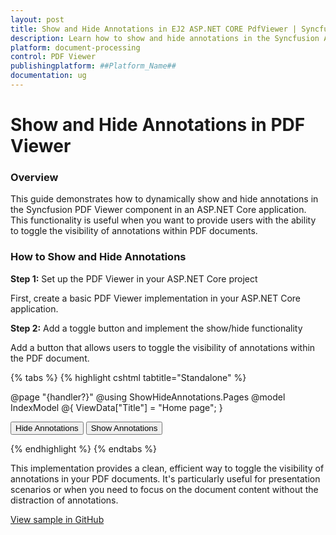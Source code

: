 ```yaml
---
layout: post
title: Show and Hide Annotations in EJ2 ASP.NET CORE PdfViewer | Syncfusion
description: Learn how to show and hide annotations in the Syncfusion ASP.NET CORE PDF Viewer component of Syncfusion Essential JS 2 and more.
platform: document-processing
control: PDF Viewer
publishingplatform: ##Platform_Name##
documentation: ug
---
```


# Show and Hide Annotations in PDF Viewer

### Overview

This guide demonstrates how to dynamically show and hide annotations in the Syncfusion PDF Viewer component in an ASP.NET Core application. This functionality is useful when you want to provide users with the ability to toggle the visibility of annotations within PDF documents.

###  How to Show and Hide Annotations

**Step 1:** Set up the PDF Viewer in your ASP.NET Core project

First, create a basic PDF Viewer implementation in your ASP.NET Core application.

**Step 2:** Add a toggle button and implement the show/hide functionality

Add a button that allows users to toggle the visibility of annotations within the PDF document.

{% tabs %}
{% highlight cshtml tabtitle="Standalone" %}

@page "{handler?}"
@using ShowHideAnnotations.Pages
@model IndexModel
@{
ViewData["Title"] = "Home page";
}
<div class="text-center">
    <button id="hideBtn">Hide Annotations</button>
    <button id="unhideBtn">Show Annotations</button>
    <ejs-pdfviewer id="pdfviewer" style="height:600px" resourceUrl="https://cdn.syncfusion.com/ej2/30.1.37/dist/ej2-pdfviewer-lib" documentPath="https://cdn.syncfusion.com/content/pdf/pdf-succinctly.pdf">
</ejs-pdfviewer>
</div>
<script type="text/javascript">
    var exportObject = null;
    document.addEventListener('DOMContentLoaded', function() {
    var pdfviewer = document.getElementById('pdfviewer').ej2_instances[0];
        function HideAnnotations() {
            pdfviewer.exportAnnotationsAsObject().then(function(value) {
            exportObject = value;
        pdfviewer.deleteAnnotations();
    });
    }
    function UnHideAnnotations() {
        if (exportObject) {
        pdfviewer.importAnnotation(JSON.parse(exportObject));
        }
    }
    document.getElementById('hideBtn').addEventListener('click', HideAnnotations);
    document.getElementById('unhideBtn').addEventListener('click', UnHideAnnotations);
    });
</script>

{% endhighlight %}
{% endtabs %}

This implementation provides a clean, efficient way to toggle the visibility of annotations in your PDF documents. It's particularly useful for presentation scenarios or when you need to focus on the document content without the distraction of annotations.

[View sample in GitHub](https://github.com/SyncfusionExamples/asp-core-pdf-viewer-examples/tree/master/How%20to/ShowHideAnnotations)